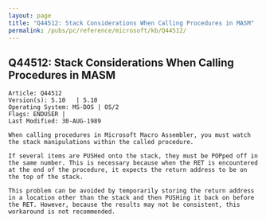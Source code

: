 ```yaml
---
layout: page
title: "Q44512: Stack Considerations When Calling Procedures in MASM"
permalink: /pubs/pc/reference/microsoft/kb/Q44512/
---
```


## Q44512: Stack Considerations When Calling Procedures in MASM

	Article: Q44512
	Version(s): 5.10   | 5.10
	Operating System: MS-DOS | OS/2
	Flags: ENDUSER |
	Last Modified: 30-AUG-1989
	
	When calling procedures in Microsoft Macro Assembler, you must watch
	the stack manipulations within the called procedure.
	
	If several items are PUSHed onto the stack, they must be POPped off in
	the same number. This is necessary because when the RET is encountered
	at the end of the procedure, it expects the return address to be on
	the top of the stack.
	
	This problem can be avoided by temporarily storing the return address
	in a location other than the stack and then PUSHing it back on before
	the RET. However, because the results may not be consistent, this
	workaround is not recommended.
